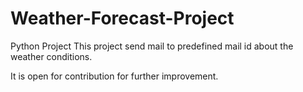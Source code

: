 # Weather-Forecast-Project
Python Project
This project send mail to predefined mail id about the weather conditions. 

It is open for contribution for further improvement.
